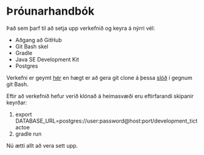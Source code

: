 # Þróunarhandbók
Það sem þarf til að setja upp verkefnið og keyra á nýrri vél:

* Aðgang að GitHub
* Git Bash skel
* Gradle
* Java SE Development Kit
* Postgres

Verkefni er geymt [hér](https://github.com/HUB-Make-Software-Greate-Again/TicTacToe) en hægt er að gera git clone á þessa [slóð](https://github.com/HUB-Make-Software-Greate-Again/TicTacToe.git) í gegnum git Bash.

Eftir að verkefnið hefur verið klónað á heimasvæði eru eftirfarandi skipanir keyrðar:
1. export DATABASE_URL=postgres://user:password@host:port/development_tictactoe
2. gradle run

Nú ætti allt að vera sett upp.